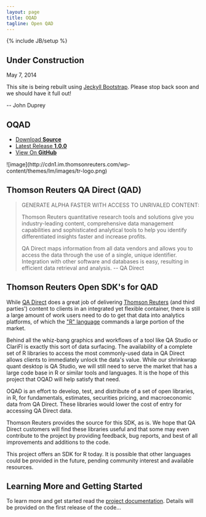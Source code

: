 ```yaml
---
layout: page
title: OQAD
tagline: Open QAD
---
```

{% include JB/setup %}

## Under Construction

May 7, 2014

This site is being rebuilt using [Jeckyll Bootstrap](http://jekyllbootstrap.com/). Please  stop back soon and we should have it full out! 

-- John Duprey

## OQAD
<ul>
      <li><a href="https://github.com/thomsonreuters/oqad/zipball/master">Download <strong>Source</strong></a></li>
      <!--li><a href="https://github.com/thomsonreuters/oqad/tarball/master">Download <strong>TAR Ball</strong></a></li-->
	  <li><a href="https://github.com/thomsonreuters/oqad/releases/tag/1.0.0">Latest Release <strong>1.0.0</strong></a></li>
      <li><a href="https://github.com/thomsonreuters/oqad">View On <strong>GitHub</strong></a></li>
    </ul>
![image](http://cdn1.im.thomsonreuters.com/wp-content/themes/Im/images/tr-logo.png)

## Thomson Reuters QA Direct (QAD)

> GENERATE ALPHA FASTER WITH ACCESS TO UNRIVALED CONTENT:
> 
> Thomson Reuters quantitative research tools and solutions give you industry-leading content, comprehensive data management capabilities and sophisticated analytical tools to help you identify differentiated insights faster and increase profits.
>
> QA Direct maps information from all data vendors and allows you to access the data through the use of a single, unique identifier. Integration with other software and databases is easy, resulting in efficient data retrieval and analysis. -- QA Direct

## Thomson Reuters Open SDK's for QAD

While [QA Direct](http://thomsonreuters.com/products_services/financial/financial_products/a-z/QA_Direct/) does a great job of delivering [Thomson Reuters](http://www.thomsonreuters.com/) (and third parties') content to clients in an integrated yet flexible container, there is still a large amount of work users need to do to get that data into analytics platforms, of which the ["R" language](http://www.r-project.org/) commands a large portion of the market.

Behind all the whiz-bang graphics and workflows of a tool like QA Studio or ClariFI is exactly this sort of data surfacing. The availability of a complete set of R libraries to access the most commonly-used data in QA Direct allows clients to immediately unlock the data's value. While our shrinkwrap quant desktop is QA Studio, we will still need to serve the market that has a large code base in R or similar tools and languages. It is the hope of this project that OQAD will help satisfy that need.

OQAD is an effort to develop, test, and distribute of a set of open libraries, in R, for fundamentals, estimates, securities pricing, and macroeconomic data from QA Direct. These libraries would lower the cost of entry for accessing QA Direct data.

Thomson Reuters provides the source for this SDK, as is. We hope that QA Direct customers will find these libraries useful and that some may even contribute to the project by providing feedback, bug reports, and best of all improvements and additions to the code.

This project offers an SDK for R today. It is possible that other languages could be provided in the future, pending community interest and available resources.

## Learning More and Getting Started
To learn more and get started read the [project documentation](https://github.com/thomsonreuters/oqad/blob/master/README.md).
Details will be provided on the first release of the code…